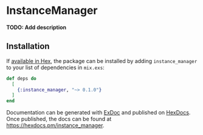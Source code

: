 # InstanceManager

**TODO: Add description**

## Installation

If [available in Hex](https://hex.pm/docs/publish), the package can be installed
by adding `instance_manager` to your list of dependencies in `mix.exs`:

```elixir
def deps do
  [
    {:instance_manager, "~> 0.1.0"}
  ]
end
```

Documentation can be generated with [ExDoc](https://github.com/elixir-lang/ex_doc)
and published on [HexDocs](https://hexdocs.pm). Once published, the docs can
be found at <https://hexdocs.pm/instance_manager>.

